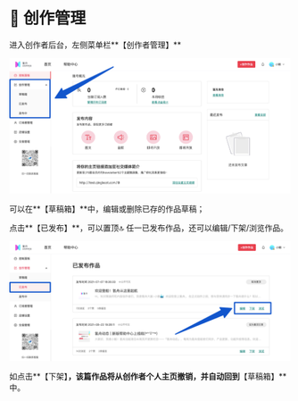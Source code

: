 # 📑 创作管理

进入创作者后台，左侧菜单栏**【创作者管理】**

![](../.gitbook/assets/4创作管理01.png)

可以在**【草稿箱】**中，编辑或删除已存的作品草稿；

点击**【已发布】**，可以置顶🔝 任一已发布作品，还可以编辑/下架/浏览作品。

![](../.gitbook/assets/4创作管理02.png)

如点击**【下架】**，该篇作品将从创作者个人主页撤销，并自动回到**【草稿箱】**中。
